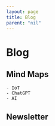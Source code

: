 ```yaml
---
layout: page
title: Blog
parent: "nil"
---
```


# Blog
## Mind Maps
    - IoT
    - ChatGPT
    - AI
## Newsletter
